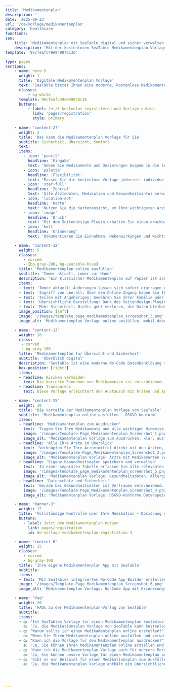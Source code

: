 ```yaml
---
title: 'Medikamentenplan'
description: ''
date: '2025-09-23'
url: '/de/vorlage/medikamentenplan'
category: 'healthcare'
functions:
seo:
    title: 'Medikamentenplan mit SeaTable digital und sicher verwalten'
    description: 'Mit der kostenlosen SeaTable Medikamentenplan Vorlage verschaffen Sie sich Übersicht, teilen Daten sicher – inklusive Druckversion.'
template: '96cfeafc49e94907bc36'

type: pages
sections:
    - name: hero-5
      weight: 1
      title: 'Digitale Medikamentenplan Vorlage'
      text: 'SeaTable bietet Ihnen eine moderne, kostenlose Medikamentenplan Vorlage zur digitalen Verwaltung von Medikamenten, Ärzten, Gesundheitsdaten und Dokumenten. Klare Struktur, volle Sicherheit und Transparenz – DSGVO-konform und kostenlos.'
      classes:
          - bg-white
      template: 96cfeafc49e94907bc36
      buttons:
          - label: Jetzt kostenlos registrieren und Vorlage nutzen
            link: 'pages/registration'
            style: primary
    
    - name: "content-27"
      weight: 2
      title: 'Das kann die Medikamentenplan Vorlage für Sie'
      subtitle: Sicherheit, Übersicht, Komfort
      text: 
      items:
        - icon: 'pencil'
          headline: 'Eingabe'
          text: 'Geben Sie Medikamente und Dosierungen bequem in die intuitive Vorlage ein – Fehler werden minimiert.'
        - icon: 'palette'
          headline: 'Flexibilität'
          text: 'Passen Sie die kostenlose Vorlage jederzeit individuell an Ihre Bedürfnisse, Behandlungen und Dokumentationswünsche an – ohne Aufwand.'
        - icon: 'star-full'
          headline: 'Zentral'
          text: 'Alle Ärztedaten, Medikation und Gesundheitsinfos verwalten Sie zentral und sicher – behalten Sie immer den vollen Überblick.'
        - icon: 'location-dot'
          headline: 'Karte'
          text: 'Nutzen Sie die Kartenansicht, um Ihre wichtigsten Arztkontakte samt Sprechzeiten sofort im Blick zu haben – inklusive Standort.' 
        - icon: 'image'
          headline: 'Druck'
          text: 'Mit dem Seitendesign-Plugin erhalten Sie einen druckbaren Medikamentenplan – ideal für Praxis, Notfall und Reisen.'
        - icon: 'bell'
          headline: 'Erinnerung'
          text: 'Dokumentieren Sie Einnahmen, Nebenwirkungen und wichtige Hinweise – integrierte Erinnerungen sorgen für mehr Sicherheit.' 

    - name: "content-12"
      weight: 5
      classes:
        - curved
        - [bg-gray-200, bg-seatable-blue]
      title: 'Medikamentenplan online ausfüllen'
      subtitle: 'Immer aktuell, immer zur Hand'
      description: 'Ein klassischer Medikamentenplan auf Papier ist schnell erstellt – und schnell veraltet. Wenn Sie Ihren Medikamentenplan online erstellen, profitieren Sie von vielen Vorteilen, die Ihren Alltag erleichtern.'
      items:
      - text: 'Immer aktuell: Änderungen lassen sich sofort eintragen und sind in der nächsten Sekunde verfügbar.'
      - text: 'Zugriff von überall: Über den Online-Zugang haben Sie Ihre Daten jederzeit parat.'
      - text: 'Teilen mit Angehörigen: Gewähren Sie Ihrer Familie oder Pflegepersonal Einsicht.'
      - text: 'Übersichtliche Darstellung: Dank des Seitendesign-Plugins entsteht ein Mediplan zum Ausdrucken.'
      - text: 'Mehr Sicherheit: Nichts geht verloren, die Daten bleiben geschützt und nachvollziehbar gespeichert.'
      image_position: [left]
      image: '/images/template_page_medikamentenplan_screenshot_3.png'
      image_alt: 'Medikamentenplan Vorlage online ausfüllen, mobil dabei haben, stets aktuell und sicher verwalten.'

    - name: "content-13"
      weight: 18
      class:
       - curved
       - bg-gray-100
      title: 'Medikamentenplan für Übersicht und Sicherheit'
      subtitle: 'Überblick digital'
      description: 'SeaTable ist eine moderne No-Code Datenbanklösung mit App Builder und bietet alle Funktionen, die ein elektronischer Medikationsplan benötigt. So behalten Sie ganz leicht den Überblick und können Nebenwirkungen erfassen, um sie mit Ihrem Arzt zu besprechen.'
      box-position: [right!]
      items:
      - headline: Risiken vermeiden
        text: Die korrekte Einnahme von Medikamenten ist entscheidend. Besonders ältere Menschen oder Personen mit mehreren Vorerkrankungen profitieren von einem Plan, der nicht nur die Präparate, sondern auch die genauen Dosierungen und Einnahmezeiten dokumentiert.
      - headline: Transparenz
        text: Diese Vorlage erleichtert den Austausch mit Ärzten und Apotheken. Denn wer seine Daten strukturiert und aktuell verfügbar hat, spart Zeit und vermeidet Missverständnisse. Auch im Notfall kann eine aktuelle Medikamentenplan Vorlage entscheidend sein.

    - name: "content-25"
      weight: 10
      title: 'Die Vorteile der Medikamentenplan Vorlage von SeaTable'
      subtitle: 'Medikamentenplan online ausfüllen – DSGVO-konform'
      items:
      - headline: 'Medikamentenplan zum Ausdrucken'
        text: 'Tragen Sie Ihre Medikamente und alle wichtigen Hinweise direkt in die Vorlage ein. Der Medikamentenplan zum Ausfüllen von SeaTable ist klar strukturiert und intuitiv gestaltet. Aus den eingegebenen Daten wird automatisch eine übersichtliche Druck-Version erstellt, die Sie bei Bedarf exportieren und ausdrucken können.'
        image: '/images/Template-Page_Medikamentenplan_Screenshot_1.png'
        image_alt: 'Medikamentenplan Vorlage zum Ausdrucken: klar, ausfüllbar, für Arztbesuch und Notfall nutzbar.'
      - headline: 'Alle Ihre Ärzte im Überblick'
        text: 'Verknüpfen Sie Ihre Arzneimittel direkt mit den Ärzten, die sie verschrieben haben. So behalten Sie den Überblick und können bei Fragen gezielt nachhaken. Zusätzlich speichern Sie die Kontaktdaten Ihrer Ärzte und stellen deren Standorte mithilfe des Karten-Plugins visuell dar.'
        image: '/images/Templatee-Page_Medikamentenplan_Screenshot_2.png'
        image_alt: 'Medikamentenplan Vorlage: Ärzte mit Medikamenten verknüpft, Kontaktdaten und Standorte im Blick.'
      - headline: 'Eigene Gesundheitsdaten speichern und verwalten'
        text: 'In einer separaten Tabelle erfassen Sie alle relevanten persönlichen Informationen. Legen Sie Größe und Gewicht für die Dosierungsberechnung, Allergien, Vorerkrankungen, wichtige Dokumente oder Bilder zentral ab. So haben Sie Ihre Gesundheitsdaten immer strukturiert und griffbereit.'
        image: '/images/template_page_medikamentenplan_screenshot_5.png'
        image_alt: 'Medikamentenplan Vorlage: Gesundheitsdaten, Allergien, Größe und Gewicht sicher speichern.'
      - headline: 'Datenschutz und Sicherheit'
        text: 'Gerade bei Gesundheitsdaten ist Vertrauen entscheidend. SeaTable legt großen Wert auf Datenschutz und Sicherheit. Ihre Daten werden ausschließlich auf Servern in Deutschland gespeichert und unterliegen den strengen Vorgaben der DSGVO. Sie behalten jederzeit die volle Kontrolle.'
        image: '/images/Template-Page_Medikamentenplan_Screenshot_4.png'
        image_alt: 'Medikamentenplan Vorlage: DSGVO-konforme Datenspeicherung, Zugriffskontrolle, deutsche Server.'

    - name: "banner-3"
      weight: 12
      title: 'Vollständige Kontrolle über Ihre Medikation – Dosierung und Einnahme immer im Blick'
      buttons:
        - label: Jetzt den Medikamentenplan nutzen
          link: pages/registration
          id: de-vorlage-medikamentenplan-registration-3

    - name: "content-6"
      weight: 15
      classes:
        - curved
        - bg-gray-100
      title: 'Ihre eigene Medikamentenplan App mit SeaTable'
      subtitle: 
      items:
      - text: 'Mit SeaTables integriertem No-Code App Builder erstellen Sie in wenigen Schritten Ihre persönliche Gesundheits-App. Neben Medikamenten und Arztkontakten können Sie beispielsweise auch Nebenwirkungen oder zusätzliche Daten wie Blutdruckwerte notieren, um diese beim nächsten Behandlungstermin zu besprechen. Die integrierte Erinnerungsfunktion sorgt für zusätzliche Sicherheit.'
      image: '/images/Template-Page_Medikamentenplan_Screenshot_6.png'
      image_alt: 'Medikamentenplan Vorlage: No-Code App mit Erinnerungsfunktion, Arztkontakten, Messwerten, Notizen.'

    - name: "faq"
      weight: 20
      title: 'FAQs zu der Medikamentenplan-Vorlag von SeaTable'
      subtitle: 
      items:
      - q: "Ist SeaTables Vorlage für einen Medikamentenplan kostenlos?"
        a: 'Ja, die Medikationsplan Vorlage von SeaTable kann kostenlos genutzt werden. Sie benötigen lediglich einen SeaTable-Account, um die Vorlage Medikamentenplan kostenlos anzupassen und alle Funktionen zu nutzen.'
      - q: "Warum sollte ich einen Medikamentenplan online erstellen?"
        a: "Wenn Sie Ihren Medikamentenplan online ausfüllen und verwalten, haben Sie jederzeit und von jedem Ort Zugriff auf den aktuellen Stand und können Informationen leicht mit Ärzten oder Therapeuten teilen. Mit unserer Vorlage für einen Medikamentenplan bleibt Ihre Medikation sicher und transparent. Dank des in unserer Vorlage für einen Medikamentenplan integrierten Seitendesign-Plugins können Sie bei Bedarf Ihren Medikamentenplan auch ausdrucken."
      - q: "Kann ich die Vorlage für den Medikamentenplan ausdrucken?"
        a: 'Ja, Sie können Ihren Medikamentenplan online erstellen und mit dem Seitendesign-Plugin automatisch einen übersichtlichen Mediplan zum Ausdrucken erzeugen.'
      - q: 'Kann ich die Medikamentenplan Vorlage auch für mehrere Personen nutzen?'
        a: 'Ja, Sie können unsere Vorlage für einen Medikamentenplan auch für mehrere Pläne nutzen. Mit SeaTable erstellen Sie einen Medikamentenplan kostenlos für bis zu 25 Nutzer.'
      - q: 'Gibt es ein Beispiel für einen Medikationsplan zum Ausfüllen?'
        a: 'Ja, die Medikamentenplan Vorlage enthält ein übersichtliches Medikamentenplan Beispiel, das Sie als Orientierung nutzen können. Sie können unseren Vorlage für einen Medikamentenplan kostenlos nutzen und anpassen – passend zu Ihrer persönlichen Medikation.'




---
```

